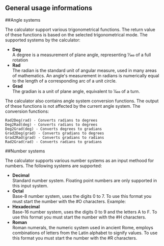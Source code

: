 General usage informations
---

##Angle systems

The calculator support various trigonometrical functions. The return value of these functions is based on the selected trigonometrical mode. The supported systems by the calculator:

* **Deg**  
A degree is a measurement of plane angle, representing 1⁄360 of a full rotation 
* **Rad**  
The radian is the standard unit of angular measure, used in many areas of mathematics. An angle's measurement in radians is numerically equal to the length of a corresponding arc of a unit circle.
* **Grad**  
The gradian is a unit of plane angle, equivalent to 1⁄400 of a turn.

The calculator also contains angle system conversion functions. The output of these functions is not affected by the current angle system. The conversion functions:

```
Rad2Deg(rad) - Converts radians to degrees
Deg2Rad(deg) - Converts radians to degrees
Deg2Grad(deg) - Converts degrees to gradians
Grad2Deg(grad) - Converts gradians to degrees
Grad2Rad(grad) - Converts gradians to radians
Rad2Grad(rad) - Converts radians to gradians
```

##Number systems

The calculator supports various number systems as an input methood for numbers. The following systems are supported:

* **Decimal**  
Standard number system. Floating point numbers are only supported in this input system.
* **Octal**  
Base-8 number system, uses the digits 0 to 7. To use this format you must start the number with the #O characters. Example:
* **Hexadecimal**  
Base-16 number system, uses the digits 0 to 9 and the letters A to F. To use this format you must start the number with the #H characters.
* **Roman**  
Roman numerals, the numeric system used in ancient Rome, employs combinations of letters from the Latin alphabet to signify values. To use this format you must start the number with the #R characters.